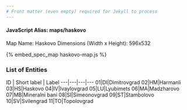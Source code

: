 ```yaml
---
# Front matter (even empty) required for Jekyll to process
---
```


#### JavaScript Alias: maps/haskovo

Map Name: Haskovo
Dimensions (Width x Height): 596x532



{% embed_spec_map haskovo-map.js %}

### List of Entities

ID | Short label | Label
---|---|---|---
01|DI|Dimitrovgrad
02|HM|Harmanli
03|HS|Haskovo
04|IV|Ivaylovgrad
05|LU|Lyubimets
06|MA|Madzharovo
07|MB|Mineralni bani
08|SI|Simeonovgrad
09|ST|Stambolovo
10|SV|Svilengrad
11|TO|Topolovgrad

